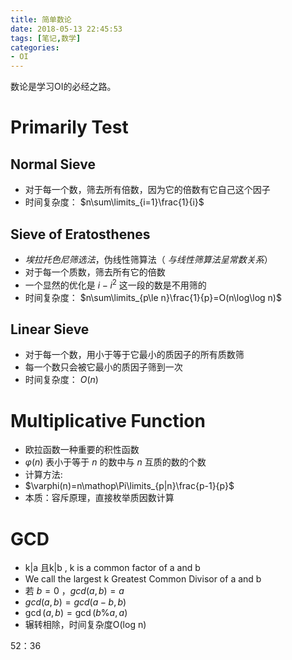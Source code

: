 ```yaml
---
title: 简单数论
date: 2018-05-13 22:45:53
tags: [笔记,数学]
categories:
- OI   
---
```




数论是学习OI的必经之路。

<!--more-->

# Primarily Test

## Normal Sieve

* 对于每一个数，筛去所有倍数，因为它的倍数有它自己这个因子
* 时间复杂度： $n\sum\limits_{i=1}\frac{1}{i}$

## Sieve of Eratosthenes

* *埃拉托色尼筛选法*，伪线性筛算法（ *与线性筛算法呈常数关系*）
* 对于每一个质数，筛去所有它的倍数
* 一个显然的优化是 $i-i^2$ 这一段的数是不用筛的
* 时间复杂度： $n\sum\limits_{p\le n}\frac{1}{p}=O(n\log\log n)$

## Linear Sieve

* 对于每一个数，用小于等于它最小的质因子的所有质数筛
* 每一个数只会被它最小的质因子筛到一次
* 时间复杂度：  $O(n)$

# Multiplicative Function

* 欧拉函数一种重要的积性函数
* $φ(n)$ 表小于等于 $n$ 的数中与 $n$ 互质的数的个数
* 计算方法:
* $\varphi(n)=n\mathop\Pi\limits_{p|n}\frac{p-1}{p}$
* 本质：容斥原理，直接枚举质因数计算

# GCD

* k|a 且k|b , k is a common factor of a and b
* We call the largest k Greatest Common Divisor of a and b
* 若 $b=0$ ，$gcd(a,b)=a$
* $gcd(a,b)=gcd(a-b,b)$
* $\gcd(a,b)=\gcd(b\%a,a)$
* 辗转相除，时间复杂度O(log n)

52：36